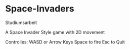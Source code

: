 # Space-Invaders
Studiumsarbeit

A Space Invader Style game with 2D movement

Controlles:
    WASD or Arrow Keys
    Space to fire
    Esc to Quit